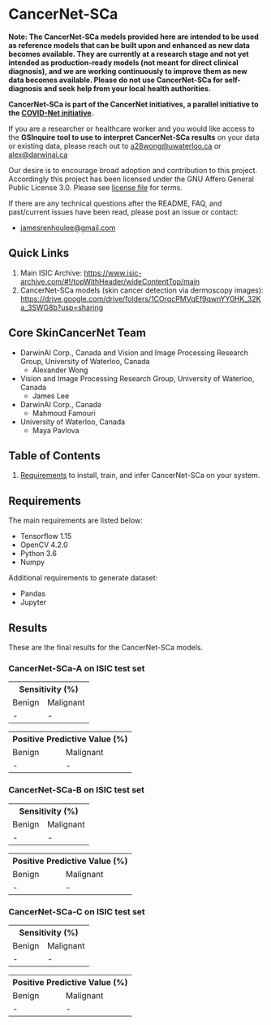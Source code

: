 # CancerNet-SCa

**Note: The CancerNet-SCa models provided here are intended to be used as reference models that can be built upon and enhanced as new data becomes available. They are currently at a research stage and not yet intended as production-ready models (not meant for direct clinical diagnosis), and we are working continuously to improve them as new data becomes available. Please do not use CancerNet-SCa for self-diagnosis and seek help from your local health authorities.**

**CancerNet-SCa is part of the CancerNet initiatives, a parallel initiative to the [COVID-Net initiative](https://github.com/lindawangg/COVID-Net).**

If you are a researcher or healthcare worker and you would like access to the **GSInquire tool to use to interpret CancerNet-SCa results** on your data or existing data, please reach out to a28wong@uwaterloo.ca or alex@darwinai.ca

Our desire is to encourage broad adoption and contribution to this project. Accordingly this project has been licensed under the GNU Affero General Public License 3.0. Please see [license file](LICENSE.md) for terms.

If there are any technical questions after the README, FAQ, and past/current issues have been read, please post an issue or contact:
* jamesrenhoulee@gmail.com

## Quick Links
1. Main ISIC Archive: https://www.isic-archive.com/#!/topWithHeader/wideContentTop/main
2. CancerNet-SCa models (skin cancer detection via dermoscopy images): https://drive.google.com/drive/folders/1COrqcPMVqEf9qwnYY0HK_32Ka_3SWG8b?usp=sharing


## Core SkinCancerNet Team
* DarwinAI Corp., Canada and Vision and Image Processing Research Group, University of Waterloo, Canada
	* Alexander Wong
* Vision and Image Processing Research Group, University of Waterloo, Canada
	* James Lee
* DarwinAI Corp., Canada
	* Mahmoud Famouri
* University of Waterloo, Canada
	* Maya Pavlova

## Table of Contents
1. [Requirements](#requirements) to install, train, and infer CancerNet-SCa on your system.

## Requirements

The main requirements are listed below:

* Tensorflow 1.15
* OpenCV 4.2.0
* Python 3.6
* Numpy

Additional requirements to generate dataset:

* Pandas
* Jupyter

## Results

These are the final results for the CancerNet-SCa models.

### CancerNet-SCa-A on ISIC test set
<div class="tg-wrap"><table class="tg">
  <tr>
    <th class="tg-7btt" colspan="2">Sensitivity (%)</th>
  </tr>
  <tr>
    <td class="tg-7btt">Benign</td>
    <td class="tg-7btt">Malignant</td>
  </tr>
  <tr>
    <td class="tg-c3ow">-</td>
    <td class="tg-c3ow">-</td>
  </tr>
</table></div>

<div class="tg-wrap"><table class="tg">
  <tr>
    <th class="tg-7btt" colspan="2">Positive Predictive Value (%)</th>
  </tr>
  <tr>
    <td class="tg-7btt">Benign</td>
    <td class="tg-7btt">Malignant</td>
  </tr>
  <tr>
    <td class="tg-c3ow">-</td>
    <td class="tg-c3ow">-</td>
  </tr>
</table></div>

### CancerNet-SCa-B on ISIC test set
<div class="tg-wrap"><table class="tg">
  <tr>
    <th class="tg-7btt" colspan="2">Sensitivity (%)</th>
  </tr>
  <tr>
    <td class="tg-7btt">Benign</td>
    <td class="tg-7btt">Malignant</td>
  </tr>
  <tr>
    <td class="tg-c3ow">-</td>
    <td class="tg-c3ow">-</td>
  </tr>
</table></div>

<div class="tg-wrap"><table class="tg">
  <tr>
    <th class="tg-7btt" colspan="2">Positive Predictive Value (%)</th>
  </tr>
  <tr>
    <td class="tg-7btt">Benign</td>
    <td class="tg-7btt">Malignant</td>
  </tr>
  <tr>
    <td class="tg-c3ow">-</td>
    <td class="tg-c3ow">-</td>
  </tr>
</table></div>

### CancerNet-SCa-C on ISIC test set
<div class="tg-wrap"><table class="tg">
  <tr>
    <th class="tg-7btt" colspan="2">Sensitivity (%)</th>
  </tr>
  <tr>
    <td class="tg-7btt">Benign</td>
    <td class="tg-7btt">Malignant</td>
  </tr>
  <tr>
    <td class="tg-c3ow">-</td>
    <td class="tg-c3ow">-</td>
  </tr>
</table></div>

<div class="tg-wrap"><table class="tg">
  <tr>
    <th class="tg-7btt" colspan="2">Positive Predictive Value (%)</th>
  </tr>
  <tr>
    <td class="tg-7btt">Benign</td>
    <td class="tg-7btt">Malignant</td>
  </tr>
  <tr>
    <td class="tg-c3ow">-</td>
    <td class="tg-c3ow">-</td>
  </tr>
</table></div>
